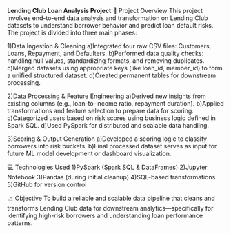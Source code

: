 **Lending Club Loan Analysis Project**
📌 Project Overview
This project involves end-to-end data analysis and transformation on Lending Club datasets to understand borrower behavior and predict loan default risks. The project is divided into three main phases:

1)Data Ingestion & Cleaning
a)Integrated four raw CSV files: Customers, Loans, Repayment, and Defaulters.
b)Performed data quality checks: handling null values, standardizing formats, and removing duplicates.
c)Merged datasets using appropriate keys (like loan_id, member_id) to form a unified structured dataset.
d)Created permanent tables for downstream processing.

2)Data Processing & Feature Engineering
a)Derived new insights from existing columns (e.g., loan-to-income ratio, repayment duration).
b)Applied transformations and feature selection to prepare data for scoring.
c)Categorized users based on risk scores using business logic defined in Spark SQL.
d)Used PySpark for distributed and scalable data handling.

3)Scoring & Output Generation
a)Developed a scoring logic to classify borrowers into risk buckets.
b)Final processed dataset serves as input for future ML model development or dashboard visualization.

💻 Technologies Used
1)PySpark (Spark SQL & DataFrames)
2)Jupyter Notebook
3)Pandas (during initial cleanup)
4)SQL-based transformations
5)GitHub for version control

📈 Objective
To build a reliable and scalable data pipeline that cleans and transforms Lending Club data for downstream analytics—specifically for identifying high-risk borrowers and understanding loan performance patterns.

